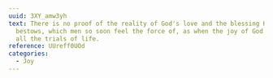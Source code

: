 ```yaml
---
uuid: 3XY_amw3yh
text: There is no proof of the reality of God's love and the blessing He
  bestows, which men so soon feel the force of, as when the joy of God overcomes
  all the trials of life.
reference: UUreff0UOd
categories:
  - Joy
---
```

